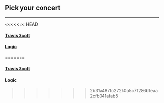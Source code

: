 ## Pick your concert
---
<<<<<<< HEAD
#### [Travis Scott](travis-scott/choice.md)
#### [Logic](logic)
=======
#### [Travis Scott](situation/choice-travis.md)
#### [Logic](situations/choice.md)
>>>>>>> 2b31a487fc27250a5c71286b1eaa2cfb041afab5
